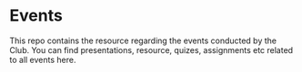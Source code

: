 # Events
This repo contains the resource regarding the events conducted by the Club. You can find presentations, resource, quizes, assignments etc related to all events here.
